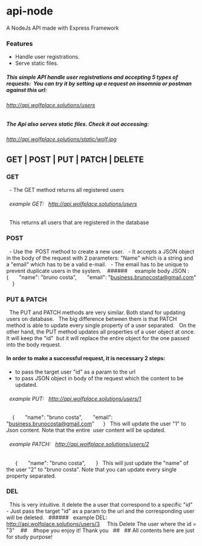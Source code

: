 # api-node
A NodeJs API made with Express Framework
### Features
- Handle user registrations.
- Serve static files.
##### This simple API handle user registrations and accepting 5 types of requests:  You can try it by setting up a request on insomnia or postman against this url: 
###### http://api.wolfplace.solutions/users
##### The Api also serves static files. Check it out accessing: 
###### http://api.wolfplace.solutions/static/wolf.jpg

###
## GET | POST | PUT | PATCH | DELETE




### GET 
  - The GET method returns all registered users
######   example GET:   http://api.wolfplace.solutions/users
  This returns all users that are registered in the database
### POST 
  - Use the  POST method to create a new user. 
  - It accepts a JSON object in the body of the request with 2 parameters: "Name" which is a string and a "email" which has to be a valid e-mail.
  - The email has to be unique to prevent duplicate users in the system.
  
 ######     example body JSON : 
    {
      "name": "bruno costa",
      "email": "business.brunocosta@gmail.com"
    }
    
### PUT & PATCH
  The PUT and PATCH methods are very similar. Both stand for updating users on database. 
  The big difference between them is that PATCH method is able to update every single property of a user separated.
  On the other hand, the PUT method updates all properties of a user object at once. It will keep the "id"  but it will replace the entire object for the one passed into the body request.
#### In order to make a successful request, it is necessary 2 steps: 
- to pass the target user "id" as a param to the url 
- to pass JSON object in body of the request which the content to be updated.
######   example PUT:   http://api.wolfplace.solutions/users/1
    {
      "name": "bruno costa",
      "email": "business.brunocosta@gmail.com"
     }
  This will update the user "1" to Json content. Note that the entire  user content will be updated.
  
######   example PATCH:   http://api.wolfplace.solutions/users/2     
      {
      "name": "bruno costa",
      }
  This will just update the "name" of the user "2" to "bruno costa". Note that you can update every single property separated.
### DEL
  This is very intuitive. it delete the a user that correspond to a specific "id"
  - Just pass the target "id" as a param to the url and the corresponding user will be deleted.
  ######   example DEL:   http://api.wolfplace.solutions/users/3
    This Delete The user where the id = "3"
   ## 
   #hope you enjoy it! Thank you
  ##
  ## All contents here are just for study purpose!